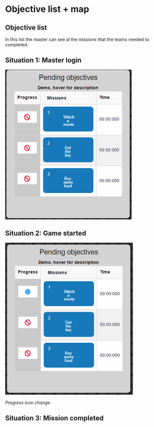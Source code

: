 # Objective list + map

## Objective list

In this list the master can see al the missions that the teams needed to completed.

## Situation 1: Master login

![](/assets/cp_obj_overview.png)

## Situation 2: Game started

![](/assets/cp_obj_sit2.png)

_Progress icon change_

## Situation 3: Mission completed



